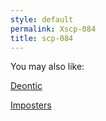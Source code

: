 ```yaml
---
style: default
permalink: Xscp-084
title: scp-084
---
```

You may also like:

[Deontic](http://scp-wiki.net/wayward-deontic)

[Imposters](http://scp-wiki.net/imposters)
